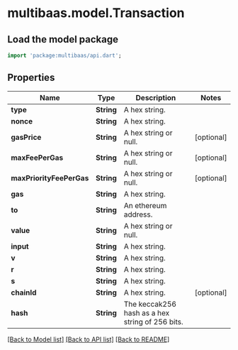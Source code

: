 # multibaas.model.Transaction

## Load the model package
```dart
import 'package:multibaas/api.dart';
```

## Properties
Name | Type | Description | Notes
------------ | ------------- | ------------- | -------------
**type** | **String** | A hex string. | 
**nonce** | **String** | A hex string. | 
**gasPrice** | **String** | A hex string or null. | [optional] 
**maxFeePerGas** | **String** | A hex string or null. | [optional] 
**maxPriorityFeePerGas** | **String** | A hex string or null. | [optional] 
**gas** | **String** | A hex string. | 
**to** | **String** | An ethereum address. | 
**value** | **String** | A hex string or null. | 
**input** | **String** | A hex string. | 
**v** | **String** | A hex string. | 
**r** | **String** | A hex string. | 
**s** | **String** | A hex string. | 
**chainId** | **String** | A hex string. | [optional] 
**hash** | **String** | The keccak256 hash as a hex string of 256 bits. | 

[[Back to Model list]](../README.md#documentation-for-models) [[Back to API list]](../README.md#documentation-for-api-endpoints) [[Back to README]](../README.md)


